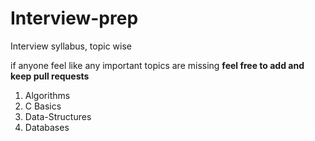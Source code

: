 # Interview-prep
Interview syllabus, topic wise
<p>if anyone feel like any important topics are missing <b>feel free to add and keep pull requests</b></p>
<ol>
  <li>Algorithms</li>
  <li>C Basics</li>
  <li>Data-Structures</li>
  <li>Databases</li>
</ol>
